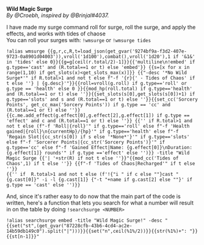 **Wild Magic Surge**  
*By @Croebh, inspired by @Brinjal#4037.*  

I have made my surge command roll for surge, roll the surge, and apply the effects, and works with tides of chaose  
You can roll your surges with: ``!wmsurge`` or ``!wmsurge tides``

```
!alias wmsurge {{g,r,c,R,t=load_json(get_gvar('9274bf9a-f3d2-407e-9723-0a8901d04003')),vroll('1d100'),combat(),vroll('1d20'),1 if '&1&' in 'tides' else 0}}{{g=g[ceil(r.total/2)-1]}}{{'multiline\n!embed' if g.type=='cast' and (R.total==1 or t) else 'embed'}} {{s=[x for x in range(1,10) if get_slots(x)<get_slots_max(x)]}} {{"-desc '*No Wild Surge*'" if R.total>1 and not t else f"-f '{r}{' - Tides of Chaos' if t else ''} | {g.desc}'"}}{{roll=vroll(g.roll) if g.type=='roll' or g.type == 'health' else 0 }}{{mod_hp(roll.total) if g.type=='health' and (R.total==1 or t) else ''}}{{set_slots(s[0],get_slots(s[0])+1) if g.type=='slots' and s and (R.total==1 or t) else ''}}{{set_cc('Sorcery Points', get_cc_max('Sorcery Points')) if g.type == 'cc' and (R.total==1 or t) else ''}}{{c.me.add_effect(g.effect[0],g.effect[2],g.effect[1]) if g.type == 'effect' and c and (R.total==1 or t) else ''}} {{'' if R.total>1 and not t else (f"-f 'Roll|{roll}'" if g.type=='roll' else f"-f 'Health gained|{roll}\n{currentHp}/{hp}'" if g.type=='health' else f"-f 'Regain Slot|{cc_str(s[0]) if s else '*None*'}'" if g.type=='slots' else f"-f 'Sorcerer Points|{cc_str('Sorcery Points')}'" if g.type=='cc' else f"-f 'Gained Effect|Name: {g.effect[0]}\nDuration: {g.effect[1]} rounds'" if g.type =='effect' else '')}} -title "Wild Magic Surge {{'| '+str(R) if not t else ''}}"{{mod_cc('Tides of Chaos',1) if t else ''}} {{f"-f 'Tides of Chaos|Recharged'" if t else ''}}
{{'' if  R.total>1 and not t else (f'!{"i " if c else ""}cast "{g.cast[0]}" -i -l {g.cast[1]} {"-t "+name if g.cast[2] else ""}' if g.type == 'cast' else '')}}
```

And, since it's rather easy to do now that the main part of the code is written, here's a function that lets you search for what a number will result in on the table by doing `!searchsurge <NUMBER>`  


```
!alias searchsurge embed -title "Wild Magic Surge!" -desc "  
{{set("st",(get_gvar("87228cfb-43b6-4cd4-ac2e-14b59db149c0").split("|")))}}{{set("n",ceil(%1%/2))}}{{str(%1%)+": "}}{{st[n-1]}}"

```
